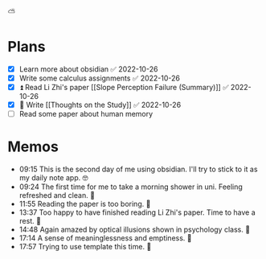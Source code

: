 ⛅

# Plans

- [x] Learn more about obsidian ✅ 2022-10-26
- [x] Write some calculus assignments ✅ 2022-10-26
- [x] ⏫ Read Li Zhi's paper [[Slope Perception Failure (Summary)]] ✅ 2022-10-26
- [x] 🔼 Write [[Thoughts on the Study]] ✅ 2022-10-26
- [ ] Read some paper about human memory

# Memos

- 09:15 This is the second day of me using obsidian. I'll try to stick to it as my daily note app. 🤓
- 09:24 The first time for me to take a morning shower in uni. Feeling refreshed and clean. 🤩
- 11:55 Reading the paper is too boring. 🥱
- 13:37 Too happy to have finished reading Li Zhi's paper. Time to have a rest. 🙌
- 14:48 Again amazed by optical illusions shown in psychology class. 🤯
- 17:14 A sense of meaninglessness and emptiness. 🙁
- 17:57 Trying to use template this time. 🙉